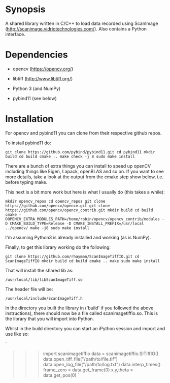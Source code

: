 Synopsis
========

A shared library written in C/C++ to load data recorded using ScanImage (http://scanimage.vidriotechnologies.com/). Also contains a Python interface.


Dependencies
============

- opencv (https://opencv.org/)

- libtiff (http://www.libtiff.org/)

- Python 3 (and NumPy)

- pybind11 (see below)

Installation
============

For opencv and pybind11 you can clone from their respective github repos.

To install pybind11 do:

`
git clone https://github.com/pybind/pybind11.git
cd pybind11
mkdir build
cd build
cmake ..
make check -j 8
sudo make install
`

There are a bunch of extra things you can install to speed up openCV including
things like Eigen, Lapack, openBLAS and so on. If you want to see more details,
take a look at the output from the cmake step show below, i.e. before typing
make.

This next is a bit more work but here is what I usually do (this takes a while):

`
mkdir opencv_repos
cd opencv_repos
git clone https://github.com/opencv/opencv.git
git clone https://github.com/opencv/opencv_contrib.git
mkdir build
cd build
cmake -DOPENCV_EXTRA_MODULES_PATH=/home/robin/opencv/opencv_contrib/modules -D CMAKE_BUILD_TYPE=Release -D CMAKE_INSTALL_PREFIX=/usr/local ../opencv/
make -j8
sudo make install
`

I'm assuming Python3 is already installed and working (as is NumPy).

Finally, to get this library working do the following:

`
git clone https://github.com/rhayman/ScanImageTiffIO.git
cd ScanImageTiffIO
mkdir build
cd build
cmake ..
make
sudo make install
`

That will install the shared lib as:

`
/usr/local/lib/libScanImageTiff.so
`

The header file will be:

`
/usr/local/include/ScanImageTiff.h
`

In the directory you built the library in ('build' if you followed the above instructions), 
there should now be a file called scanimagetiffio.so. This is the library that you will 
import into Python.

Whilst in the build directory you can start an iPython session and import and use like so:

`
>>> import scanimagetiffio
>>> data = scanimagetiffio.SITiffIO()
>>> data.open_tiff_file("/path/to/file.tif")
>>> data.open_log_file("/path/to/log.txt")
>>> data.interp_times()
>>> frame_zero = data.get_frame(0)
>>> x,y,theta = data.get_pos(0)
`
